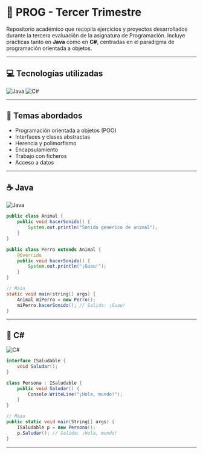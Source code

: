 # 🧠 PROG - Tercer Trimestre

Repositorio académico que recopila ejercicios y proyectos desarrollados durante la tercera evaluación de la asignatura de Programación. Incluye prácticas tanto en **Java** como en **C#**, centradas en el paradigma de programación orientada a objetos.

---

## 💻 Tecnologías utilizadas

![Java](https://img.shields.io/badge/Java-ED8B00?style=for-the-badge&logo=openjdk&logoColor=white)
![C#](https://img.shields.io/badge/C%23-239120?style=for-the-badge&logo=c-sharp&logoColor=white)

---

## 🧠 Temas abordados

- Programación orientada a objetos (POO)  
- Interfaces y clases abstractas  
- Herencia y polimorfismo  
- Encapsulamiento  
- Trabajo con ficheros  
- Acceso a datos

---

## ☕ Java  
![Java](https://img.shields.io/badge/Java-ED8B00?style=flat&logo=openjdk&logoColor=white)

```java
public class Animal {
    public void hacerSonido() {
        System.out.println("Sonido genérico de animal");
    }
}

public class Perro extends Animal {
    @Override
    public void hacerSonido() {
        System.out.println("¡Guau!");
    }
}

// Main
static void main(string[] args) {
    Animal miPerro = new Perro();
    miPerro.hacerSonido(); // Salida: ¡Guau!
}
```

---

## 🔷 C#  
![C#](https://img.shields.io/badge/C%23-239120?style=flat&logo=c-sharp&logoColor=white)

```csharp
interface ISaludable {
    void Saludar();
}

class Persona : ISaludable {
    public void Saludar() {
        Console.WriteLine("¡Hola, mundo!");
    }
}

// Main
public static void main(String[] args) {
    ISaludable p = new Persona();
    p.Saludar(); // Salida: ¡Hola, mundo!
}
```

---
